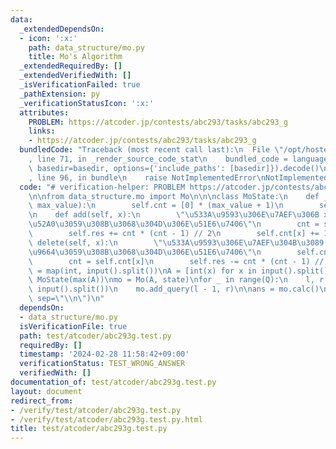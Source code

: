 ```yaml
---
data:
  _extendedDependsOn:
  - icon: ':x:'
    path: data_structure/mo.py
    title: Mo's Algorithm
  _extendedRequiredBy: []
  _extendedVerifiedWith: []
  _isVerificationFailed: true
  _pathExtension: py
  _verificationStatusIcon: ':x:'
  attributes:
    PROBLEM: https://atcoder.jp/contests/abc293/tasks/abc293_g
    links:
    - https://atcoder.jp/contests/abc293/tasks/abc293_g
  bundledCode: "Traceback (most recent call last):\n  File \"/opt/hostedtoolcache/PyPy/3.10.13/x64/lib/pypy3.10/site-packages/onlinejudge_verify/documentation/build.py\"\
    , line 71, in _render_source_code_stat\n    bundled_code = language.bundle(stat.path,\
    \ basedir=basedir, options={'include_paths': [basedir]}).decode()\n  File \"/opt/hostedtoolcache/PyPy/3.10.13/x64/lib/pypy3.10/site-packages/onlinejudge_verify/languages/python.py\"\
    , line 96, in bundle\n    raise NotImplementedError\nNotImplementedError\n"
  code: "# verification-helper: PROBLEM https://atcoder.jp/contests/abc293/tasks/abc293_g\n\
    \n\nfrom data_structure.mo import Mo\n\n\nclass MoState:\n    def __init__(self,\
    \ max_value):\n        self.cnt = [0] * (max_value + 1)\n        self.res = 0\n\
    \n    def add(self, x):\n        \"\u533A\u9593\u306E\u7AEF\u306B x \u3092\u8FFD\
    \u52A0\u3059\u308B\u3068\u304D\u306E\u51E6\u7406\"\n        cnt = self.cnt[x]\n\
    \        self.res += cnt * (cnt - 1) // 2\n        self.cnt[x] += 1\n\n    def\
    \ delete(self, x):\n        \"\u533A\u9593\u306E\u7AEF\u304B\u3089 x \u3092\u524A\
    \u9664\u3059\u308B\u3068\u304D\u306E\u51E6\u7406\"\n        self.cnt[x] -= 1\n\
    \        cnt = self.cnt[x]\n        self.res -= cnt * (cnt - 1) // 2\n\n\nN, Q\
    \ = map(int, input().split())\nA = [int(x) for x in input().split()]\nstate =\
    \ MoState(max(A))\nmo = Mo(A, state)\nfor _ in range(Q):\n    l, r = map(int,\
    \ input().split())\n    mo.add_query(l - 1, r)\n\nans = mo.calc()\nprint(*ans,\
    \ sep=\"\\n\")\n"
  dependsOn:
  - data_structure/mo.py
  isVerificationFile: true
  path: test/atcoder/abc293g.test.py
  requiredBy: []
  timestamp: '2024-02-28 11:58:42+09:00'
  verificationStatus: TEST_WRONG_ANSWER
  verifiedWith: []
documentation_of: test/atcoder/abc293g.test.py
layout: document
redirect_from:
- /verify/test/atcoder/abc293g.test.py
- /verify/test/atcoder/abc293g.test.py.html
title: test/atcoder/abc293g.test.py
---
```

